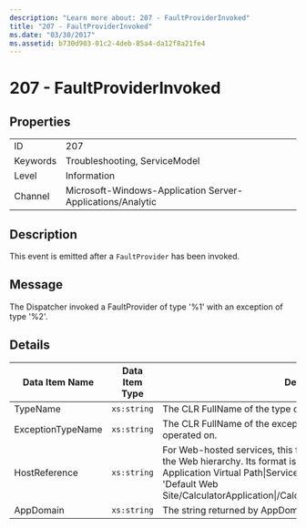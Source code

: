 ```yaml
---
description: "Learn more about: 207 - FaultProviderInvoked"
title: "207 - FaultProviderInvoked"
ms.date: "03/30/2017"
ms.assetid: b730d903-01c2-4deb-85a4-da12f8a21fe4
---
```

# 207 - FaultProviderInvoked

## Properties  
  
|||  
|-|-|  
|ID|207|  
|Keywords|Troubleshooting, ServiceModel|  
|Level|Information|  
|Channel|Microsoft-Windows-Application Server-Applications/Analytic|  
  
## Description  

 This event is emitted after a `FaultProvider` has been invoked.  
  
## Message  

 The Dispatcher invoked a FaultProvider of type '%1' with an exception of type '%2'.  
  
## Details  
  
|Data Item Name|Data Item Type|Description|  
|--------------------|--------------------|-----------------|  
|TypeName|`xs:string`|The CLR FullName of the type of the invoked `FaultProvider`.|  
|ExceptionTypeName|`xs:string`|The CLR FullName of the exception that the `FaultProvider` has operated on.|  
|HostReference|`xs:string`|For Web-hosted services, this field uniquely identifies the service in the Web hierarchy. Its format is defined as 'Web Site Name Application Virtual Path&#124;Service Virtual Path&#124;ServiceName'. Example: 'Default Web Site/CalculatorApplication&#124;/CalculatorService.svc&#124;CalculatorService'.|  
|AppDomain|`xs:string`|The string returned by AppDomain.CurrentDomain.FriendlyName.|
